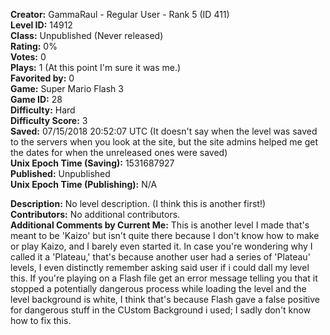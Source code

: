 **Creator:** GammaRaul - Regular User - Rank 5 (ID 411) <br>
**Level ID:** 14912 <br>
**Class:** Unpublished (Never released) <br>
**Rating:** 0% <br>
**Votes:** 0 <br>
**Plays:** 1 (At this point I'm sure it was me.) <br>
**Favorited by:** 0 <br>
**Game:** Super Mario Flash 3 <br>
**Game ID:** 28 <br>
**Difficulty:** Hard <br>
**Difficulty Score:** 3 <br>
**Saved:** 07/15/2018 20:52:07 UTC (It doesn't say when the level was saved to the servers when you look at the site, but the site admins helped me get the dates for when the unreleased ones were saved) <br>
**Unix Epoch Time (Saving):** 1531687927 <br>
**Published:** Unpublished <br>
**Unix Epoch Time (Publishing):** N/A

**Description:** No level description. (I think this is another first!) <br>
**Contributors:** No additional contributors. <br>
**Additional Comments by Current Me:** This is another level I made that's meant to be 'Kaizo' but isn't quite there because I don't know how to make or play Kaizo, and I barely even started it. In case you're wondering why I called it a 'Plateau,' that's because another user had a series of 'Plateau' levels, I even distinctly remember asking said user if i could dall my level this. If you're playing on a Flash file get an error message telling you that it stopped a potentially dangerous process while loading the level and the level background is white, I think that's because Flash gave a false positive for dangerous stuff in the CUstom Background i used; I sadly don't know how to fix this.
